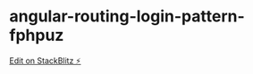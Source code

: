 # angular-routing-login-pattern-fphpuz

[Edit on StackBlitz ⚡️](https://stackblitz.com/edit/angular-routing-login-pattern-fphpuz)